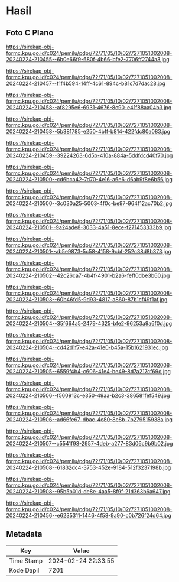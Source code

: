 # Hasil

## Foto C Plano

https://sirekap-obj-formc.kpu.go.id/c024/pemilu/pdpr/72/71/05/10/02/7271051002008-20240224-210455--6b0e66f9-680f-4b66-bfe2-7706ff2744a3.jpg

https://sirekap-obj-formc.kpu.go.id/c024/pemilu/pdpr/72/71/05/10/02/7271051002008-20240224-210457--f1f4b594-14ff-4c61-894c-b81c7d7dac28.jpg

https://sirekap-obj-formc.kpu.go.id/c024/pemilu/pdpr/72/71/05/10/02/7271051002008-20240224-210458--af8295e6-6931-4676-8c90-e41f88aa04b3.jpg

https://sirekap-obj-formc.kpu.go.id/c024/pemilu/pdpr/72/71/05/10/02/7271051002008-20240224-210458--5b381785-e250-4bff-b814-422fdc80a083.jpg

https://sirekap-obj-formc.kpu.go.id/c024/pemilu/pdpr/72/71/05/10/02/7271051002008-20240224-210459--39224263-6d5b-410a-884a-5ddfdcd40f70.jpg

https://sirekap-obj-formc.kpu.go.id/c024/pemilu/pdpr/72/71/05/10/02/7271051002008-20240224-210500--cd6bca42-7d70-4e16-a6e6-d6ab9f8e6b56.jpg

https://sirekap-obj-formc.kpu.go.id/c024/pemilu/pdpr/72/71/05/10/02/7271051002008-20240224-210500--3c030a25-5003-4f0c-be97-964f12ac70b2.jpg

https://sirekap-obj-formc.kpu.go.id/c024/pemilu/pdpr/72/71/05/10/02/7271051002008-20240224-210501--9a24ade8-3033-4a51-8ece-f271453333b9.jpg

https://sirekap-obj-formc.kpu.go.id/c024/pemilu/pdpr/72/71/05/10/02/7271051002008-20240224-210501--ab5e9873-5c58-4158-9cbf-252c38d8b373.jpg

https://sirekap-obj-formc.kpu.go.id/c024/pemilu/pdpr/72/71/05/10/02/7271051002008-20240224-210502--42c26ca7-4b4f-4901-b2a6-feff0dbe3b60.jpg

https://sirekap-obj-formc.kpu.go.id/c024/pemilu/pdpr/72/71/05/10/02/7271051002008-20240224-210503--60b46fd5-9d93-4817-a860-87b1cf49f1af.jpg

https://sirekap-obj-formc.kpu.go.id/c024/pemilu/pdpr/72/71/05/10/02/7271051002008-20240224-210504--35f664a5-2479-4325-bfe2-96253a9a6f0d.jpg

https://sirekap-obj-formc.kpu.go.id/c024/pemilu/pdpr/72/71/05/10/02/7271051002008-20240224-210504--cd42d1f7-e42a-41e0-b45a-15b1621931ec.jpg

https://sirekap-obj-formc.kpu.go.id/c024/pemilu/pdpr/72/71/05/10/02/7271051002008-20240224-210505--6559f4b4-c606-41e4-be49-8d7a217cf69d.jpg

https://sirekap-obj-formc.kpu.go.id/c024/pemilu/pdpr/72/71/05/10/02/7271051002008-20240224-210506--f560913c-e350-49aa-b2c3-386581fef549.jpg

https://sirekap-obj-formc.kpu.go.id/c024/pemilu/pdpr/72/71/05/10/02/7271051002008-20240224-210506--ad66fe67-dbac-4c80-8e8b-7b279515938a.jpg

https://sirekap-obj-formc.kpu.go.id/c024/pemilu/pdpr/72/71/05/10/02/7271051002008-20240224-210507--c5541f93-2957-4deb-a277-83d06c9b9b02.jpg

https://sirekap-obj-formc.kpu.go.id/c024/pemilu/pdpr/72/71/05/10/02/7271051002008-20240224-210508--61832dc4-3753-452e-9184-512f3237198b.jpg

https://sirekap-obj-formc.kpu.go.id/c024/pemilu/pdpr/72/71/05/10/02/7271051002008-20240224-210508--95b5b01d-de8e-4aa5-8f9f-21d363b6a647.jpg

https://sirekap-obj-formc.kpu.go.id/c024/pemilu/pdpr/72/71/05/10/02/7271051002008-20240224-210456--e6235311-1446-4f58-9a90-c0b726f24d64.jpg


## Metadata

| Key        | Value               |
| ---------- | ------------------- |
| Time Stamp | 2024-02-24 22:33:55 |
| Kode Dapil | 7201                |



